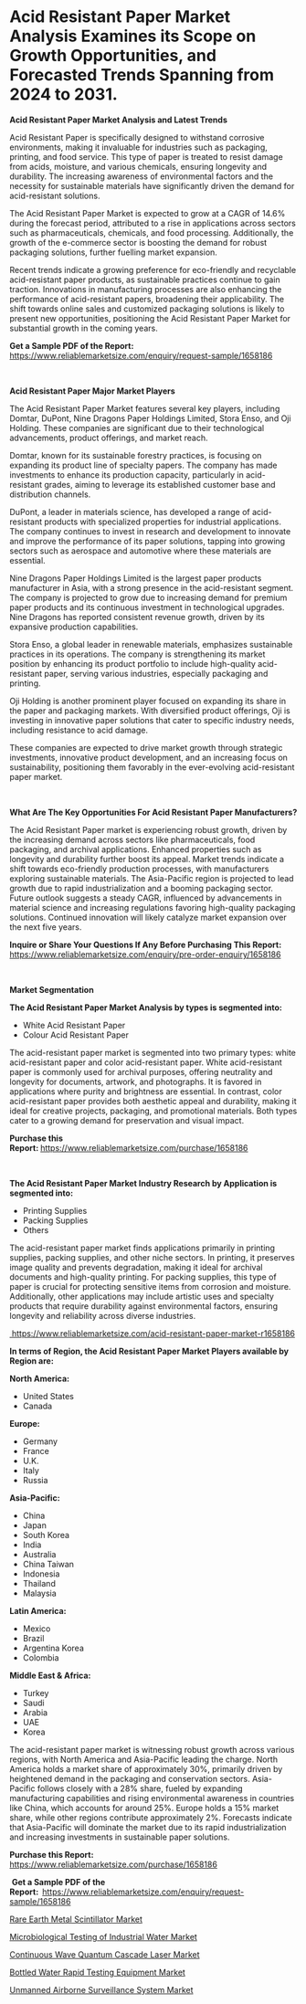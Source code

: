 <p><h1>Acid Resistant Paper Market Analysis Examines its Scope on Growth Opportunities, and Forecasted Trends Spanning from 2024 to 2031.</h1></p><p><strong>Acid Resistant Paper Market Analysis and Latest Trends</strong></p>
<p><p>Acid Resistant Paper is specifically designed to withstand corrosive environments, making it invaluable for industries such as packaging, printing, and food service. This type of paper is treated to resist damage from acids, moisture, and various chemicals, ensuring longevity and durability. The increasing awareness of environmental factors and the necessity for sustainable materials have significantly driven the demand for acid-resistant solutions.</p><p>The Acid Resistant Paper Market is expected to grow at a CAGR of 14.6% during the forecast period, attributed to a rise in applications across sectors such as pharmaceuticals, chemicals, and food processing. Additionally, the growth of the e-commerce sector is boosting the demand for robust packaging solutions, further fuelling market expansion. </p><p>Recent trends indicate a growing preference for eco-friendly and recyclable acid-resistant paper products, as sustainable practices continue to gain traction. Innovations in manufacturing processes are also enhancing the performance of acid-resistant papers, broadening their applicability. The shift towards online sales and customized packaging solutions is likely to present new opportunities, positioning the Acid Resistant Paper Market for substantial growth in the coming years.</p></p>
<p><strong>Get a Sample PDF of the Report:&nbsp;</strong> <a href="https://www.reliablemarketsize.com/enquiry/request-sample/1658186?utm_campaign=1133&utm_medium=2&utm_source=Github&utm_content=ia&utm_term=09122024&utm_id=acid-resistant-paper">https://www.reliablemarketsize.com/enquiry/request-sample/1658186</a></p>
<p>&nbsp;</p>
<p><strong>Acid Resistant Paper Major Market Players</strong></p>
<p><p>The Acid Resistant Paper Market features several key players, including Domtar, DuPont, Nine Dragons Paper Holdings Limited, Stora Enso, and Oji Holding. These companies are significant due to their technological advancements, product offerings, and market reach.</p><p>Domtar, known for its sustainable forestry practices, is focusing on expanding its product line of specialty papers. The company has made investments to enhance its production capacity, particularly in acid-resistant grades, aiming to leverage its established customer base and distribution channels.</p><p>DuPont, a leader in materials science, has developed a range of acid-resistant products with specialized properties for industrial applications. The company continues to invest in research and development to innovate and improve the performance of its paper solutions, tapping into growing sectors such as aerospace and automotive where these materials are essential.</p><p>Nine Dragons Paper Holdings Limited is the largest paper products manufacturer in Asia, with a strong presence in the acid-resistant segment. The company is projected to grow due to increasing demand for premium paper products and its continuous investment in technological upgrades. Nine Dragons has reported consistent revenue growth, driven by its expansive production capabilities.</p><p>Stora Enso, a global leader in renewable materials, emphasizes sustainable practices in its operations. The company is strengthening its market position by enhancing its product portfolio to include high-quality acid-resistant paper, serving various industries, especially packaging and printing.</p><p>Oji Holding is another prominent player focused on expanding its share in the paper and packaging markets. With diversified product offerings, Oji is investing in innovative paper solutions that cater to specific industry needs, including resistance to acid damage.</p><p>These companies are expected to drive market growth through strategic investments, innovative product development, and an increasing focus on sustainability, positioning them favorably in the ever-evolving acid-resistant paper market.</p></p>
<p>&nbsp;</p>
<p><strong>What Are The Key Opportunities For Acid Resistant Paper Manufacturers?</strong></p>
<p><p>The Acid Resistant Paper market is experiencing robust growth, driven by the increasing demand across sectors like pharmaceuticals, food packaging, and archival applications. Enhanced properties such as longevity and durability further boost its appeal. Market trends indicate a shift towards eco-friendly production processes, with manufacturers exploring sustainable materials. The Asia-Pacific region is projected to lead growth due to rapid industrialization and a booming packaging sector. Future outlook suggests a steady CAGR, influenced by advancements in material science and increasing regulations favoring high-quality packaging solutions. Continued innovation will likely catalyze market expansion over the next five years.</p></p>
<p><strong>Inquire or Share Your Questions If Any Before Purchasing This Report:</strong> <a href="https://www.reliablemarketsize.com/enquiry/pre-order-enquiry/1658186?utm_campaign=1133&utm_medium=2&utm_source=Github&utm_content=ia&utm_term=09122024&utm_id=acid-resistant-paper">https://www.reliablemarketsize.com/enquiry/pre-order-enquiry/1658186</a></p>
<p>&nbsp;</p>
<p><strong>Market Segmentation</strong></p>
<p><strong>The Acid Resistant Paper Market Analysis by types is segmented into:</strong></p>
<p><ul><li>White Acid Resistant Paper</li><li>Colour Acid Resistant Paper</li></ul></p>
<p><p>The acid-resistant paper market is segmented into two primary types: white acid-resistant paper and color acid-resistant paper. White acid-resistant paper is commonly used for archival purposes, offering neutrality and longevity for documents, artwork, and photographs. It is favored in applications where purity and brightness are essential. In contrast, color acid-resistant paper provides both aesthetic appeal and durability, making it ideal for creative projects, packaging, and promotional materials. Both types cater to a growing demand for preservation and visual impact.</p></p>
<p><strong>Purchase this Report:&nbsp;</strong><a href="https://www.reliablemarketsize.com/purchase/1658186?utm_campaign=1133&utm_medium=2&utm_source=Github&utm_content=ia&utm_term=09122024&utm_id=acid-resistant-paper">https://www.reliablemarketsize.com/purchase/1658186</a></p>
<p>&nbsp;</p>
<p><strong>The Acid Resistant Paper Market Industry Research by Application is segmented into:</strong></p>
<p><ul><li>Printing Supplies</li><li>Packing Supplies</li><li>Others</li></ul></p>
<p><p>The acid-resistant paper market finds applications primarily in printing supplies, packing supplies, and other niche sectors. In printing, it preserves image quality and prevents degradation, making it ideal for archival documents and high-quality printing. For packing supplies, this type of paper is crucial for protecting sensitive items from corrosion and moisture. Additionally, other applications may include artistic uses and specialty products that require durability against environmental factors, ensuring longevity and reliability across diverse industries.</p></p>
<p><a href="https://www.reliablemarketsize.com/acid-resistant-paper-market-r1658186?utm_campaign=1133&utm_medium=2&utm_source=Github&utm_content=ia&utm_term=09122024&utm_id=acid-resistant-paper">&nbsp;https://www.reliablemarketsize.com/acid-resistant-paper-market-r1658186</a></p>
<p><strong>In terms of Region, the Acid Resistant Paper Market Players available by Region are:</strong></p>
<p>
    <p> <strong> North America: </strong>
        <ul>
            <li>United States</li>
            <li>Canada</li>
        </ul>
        </p> 
    <p> <strong> Europe: </strong>
        <ul>
            <li>Germany</li>
            <li>France</li>
            <li>U.K.</li>
            <li>Italy</li>
            <li>Russia</li>
        </ul>
        </p> 
    <p> <strong> Asia-Pacific: </strong>
        <ul>
            <li>China</li>
            <li>Japan</li>
            <li>South Korea</li>
            <li>India</li>
            <li>Australia</li>
            <li>China Taiwan</li>
            <li>Indonesia</li>
            <li>Thailand</li>
            <li>Malaysia</li>
        </ul>
        </p> 
    <p> <strong> Latin America: </strong>
        <ul>
            <li>Mexico</li>
            <li>Brazil</li>
            <li>Argentina Korea</li>
            <li>Colombia</li>
        </ul>
        </p> 
    <p> <strong> Middle East & Africa: </strong>
        <ul>
            <li>Turkey</li>
            <li>Saudi</li>
            <li>Arabia</li>
            <li>UAE</li>
            <li>Korea</li>
        </ul>
    </p>
    </p>
<p><p>The acid-resistant paper market is witnessing robust growth across various regions, with North America and Asia-Pacific leading the charge. North America holds a market share of approximately 30%, primarily driven by heightened demand in the packaging and conservation sectors. Asia-Pacific follows closely with a 28% share, fueled by expanding manufacturing capabilities and rising environmental awareness in countries like China, which accounts for around 25%. Europe holds a 15% market share, while other regions contribute approximately 2%. Forecasts indicate that Asia-Pacific will dominate the market due to its rapid industrialization and increasing investments in sustainable paper solutions.</p></p>
<p><strong>Purchase this Report: </strong><a href="https://www.reliablemarketsize.com/purchase/1658186?utm_campaign=1133&utm_medium=2&utm_source=Github&utm_content=ia&utm_term=09122024&utm_id=acid-resistant-paper">https://www.reliablemarketsize.com/purchase/1658186</a></p>
<p>&nbsp;<strong>Get a Sample PDF of the Report:&nbsp;&nbsp;</strong><a href="https://www.reliablemarketsize.com/enquiry/request-sample/1658186?utm_campaign=1133&utm_medium=2&utm_source=Github&utm_content=ia&utm_term=09122024&utm_id=acid-resistant-paper">https://www.reliablemarketsize.com/enquiry/request-sample/1658186</a></p>
<p><strong></strong></p>
<p><p><a href="https://www.linkedin.com/pulse/the-sympatico-insight-9odme?utm_campaign=1133&utm_medium=2&utm_source=Github&utm_content=ia&utm_term=09122024&utm_id=acid-resistant-paper">Rare Earth Metal Scintillator Market</a></p><p><a href="https://www.linkedin.com/pulse/microbiological-testing-industrial-water-market-overview-forecasted-vsjqe?utm_campaign=1133&utm_medium=2&utm_source=Github&utm_content=ia&utm_term=09122024&utm_id=acid-resistant-paper">Microbiological Testing of Industrial Water Market</a></p><p><a href="https://www.linkedin.com/pulse/continuous-wave-quantum-cascade-laser-market-segmentation-psf7c?utm_campaign=1133&utm_medium=2&utm_source=Github&utm_content=ia&utm_term=09122024&utm_id=acid-resistant-paper">Continuous Wave Quantum Cascade Laser Market</a></p><p><a href="https://www.linkedin.com/pulse/market-dynamics-bottled-water-rapid-testing-equipment-industry-pnddc?utm_campaign=1133&utm_medium=2&utm_source=Github&utm_content=ia&utm_term=09122024&utm_id=acid-resistant-paper">Bottled Water Rapid Testing Equipment Market</a></p><p><a href="https://www.linkedin.com/pulse/unmanned-airborne-surveillance-system-market-report-offers-bho8e?utm_campaign=1133&utm_medium=2&utm_source=Github&utm_content=ia&utm_term=09122024&utm_id=acid-resistant-paper">Unmanned Airborne Surveillance System Market</a></p></p>